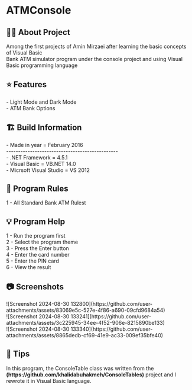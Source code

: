 # ATMConsole

<h2> 👨‍💻 About Project</h2>
Among the first projects of Amin Mirzaei after learning the basic concepts of Visual Basic <br />
Bank ATM simulator program under the console project and using Visual Basic programming language <br />

<h2> ⭐ Features</h2>
- Light Mode and Dark Mode<br />
- ATM Bank Options <br />

<h2> 🏗 Build Information</h2>
- Made in year = February 2016 <br />
----------------------------------------------- <br />
- .NET Framework =  4.5.1 <br />
- Visual Basic = VB.NET 14.0 <br />
- Micrsoft Visual Studio = VS 2012 <br />


<h2> 📜 Program Rules</h2>
1 - All Standard Bank ATM Rulest<br />

<h2> 💡 Program Help</h2>
1 - Run the program first<br />
2 - Select the program theme<br />
3 - Press the Enter button<br />
4 - Enter the card number <br />
5 - Enter the PIN card <br />
6 - View the result

<h2>📷 Screenshots</h2>
![Screenshot 2024-08-30 132800](https://github.com/user-attachments/assets/83069e5c-527e-4f86-a690-09cfd9684a54)<br />
![Screenshot 2024-08-30 133241](https://github.com/user-attachments/assets/3c225945-34ee-4f52-906e-8215890be133)<br />
![Screenshot 2024-08-30 133340](https://github.com/user-attachments/assets/8865dedb-cf69-41e9-ac33-009ef35bfe40)<br />

<h2>🔎 Tips </h2>
In this program, the ConsoleTable class was written from the <b>(https://github.com/khalidabuhakmeh/ConsoleTables)</b> project and I rewrote it in Visual Basic language.
